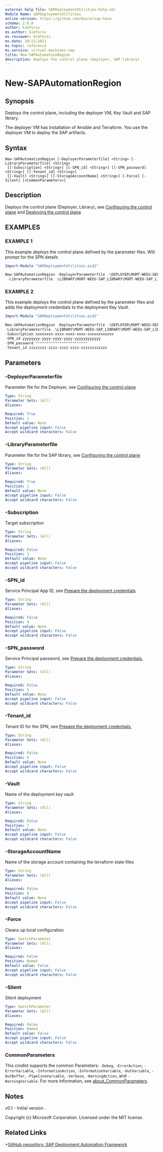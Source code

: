 ```yaml
---
external help file: SAPDeploymentUtilities-help.xml
Module Name: SAPDeploymentUtilities
online version: https://github.com/Azure/sap-hana
schema: 2.0.0
author: kimforss
ms.author: kimforss
ms.reviewer: kimforss
ms.date: 10/21/2021
ms.topic: reference
ms.service: virtual-machines-sap
title: New-SAPAutomationRegion
description: Deploys the control plane (deployer, SAP library)
---
```


# New-SAPAutomationRegion

## Synopsis
Deploys the control plane, including the deployer VM, Key Vault and SAP library.

The deployer VM has installation of Ansible and Terraform. You use the deployer VM to deploy the SAP artifacts.

## Syntax

```
New-SAPAutomationRegion [-DeployerParameterfile] <String> [-LibraryParameterfile] <String>
 [[-Subscription] <String>] [[-SPN_id] <String>] [[-SPN_password] <String>] [[-Tenant_id] <String>]
 [[-Vault] <String>] [[-StorageAccountName] <String>] [-Force] [-Silent] [<CommonParameters>]
```

## Description
Deploys the control plane (Deployer, Library), see [Configuring the control plane](../automation-configure-control-plane.md) and [Deploying the control plane](../automation-deploy-control-plane.md)

## EXAMPLES

### EXAMPLE 1

This example deploys the control plane defined by the parameter files. Will prompt for the SPN details

```powershell
Import-Module "SAPDeploymentUtilities.psd1"

New-SAPAutomationRegion -DeployerParameterfile .\DEPLOYER\MGMT-WEEU-DEP01-INFRASTRUCTURE\MGMT-WEEU-DEP01-INFRASTRUCTURE.tfvars 
 -LibraryParameterfile .\LIBRARY\MGMT-WEEU-SAP_LIBRARY\MGMT-WEEU-SAP_LIBRARY.tfvars
```

### EXAMPLE 2

This example deploys the control plane defined by the parameter files and adds the deployment credentials to the deployment Key Vault.

```powershell
Import-Module "SAPDeploymentUtilities.psd1"

New-SAPAutomationRegion -DeployerParameterfile .\DEPLOYER\MGMT-WEEU-DEP01-INFRASTRUCTURE\MGMT-WEEU-DEP01-INFRASTRUCTURE.tfvars 
-LibraryParameterfile .\LIBRARY\MGMT-WEEU-SAP_LIBRARY\MGMT-WEEU-SAP_LIBRARY.tfvars
-Subscription xxxxxxxx-xxxx-xxxx-xxxx-xxxxxxxxxxxx
-SPN_id yyyyyyyy-yyyy-yyyy-yyyy-yyyyyyyyyyyy
-SPN_password ************************
-Tenant_id zzzzzzzz-zzzz-zzzz-zzzz-zzzzzzzzzzzz  
```

## Parameters

### -DeployerParameterfile
Parameter file for the Deployer, see [Configuring the control plane](../automation-configure-control-plane.md#deployer)

```yaml
Type: String
Parameter Sets: (All)
Aliases:

Required: True
Position: 1
Default value: None
Accept pipeline input: False
Accept wildcard characters: False
```

### -LibraryParameterfile
Parameter file for the SAP library, see [Configuring the control plane](../automation-configure-control-plane.md#sap-library)

```yaml
Type: String
Parameter Sets: (All)
Aliases:

Required: True
Position: 2
Default value: None
Accept pipeline input: False
Accept wildcard characters: False
```

### -Subscription
Target subscription

```yaml
Type: String
Parameter Sets: (All)
Aliases:

Required: False
Position: 3
Default value: None
Accept pipeline input: False
Accept wildcard characters: False
```

### -SPN_id
Service Principal App ID, see [Prepare the deployment credentials](../automation-deploy-control-plane.md#prepare-the-deployment-credentials)

```yaml
Type: String
Parameter Sets: (All)
Aliases:

Required: False
Position: 4
Default value: None
Accept pipeline input: False
Accept wildcard characters: False
```

### -SPN_password
Service Principal password, see [Prepare the deployment credentials](../automation-deploy-control-plane.md#prepare-the-deployment-credentials), 

```yaml
Type: String
Parameter Sets: (All)
Aliases:

Required: False
Position: 5
Default value: None
Accept pipeline input: False
Accept wildcard characters: False
```

### -Tenant_id
Tenant ID for the SPN, see [Prepare the deployment credentials](../automation-deploy-control-plane.md#prepare-the-deployment-credentials), 

```yaml
Type: String
Parameter Sets: (All)
Aliases:

Required: False
Position: 6
Default value: None
Accept pipeline input: False
Accept wildcard characters: False
```

### -Vault
Name of the deployment key vault

```yaml
Type: String
Parameter Sets: (All)
Aliases:

Required: False
Position: 7
Default value: None
Accept pipeline input: False
Accept wildcard characters: False
```

### -StorageAccountName
Name of the storage account containing the terraform state files

```yaml
Type: String
Parameter Sets: (All)
Aliases:

Required: False
Position: 8
Default value: None
Accept pipeline input: False
Accept wildcard characters: False
```

### -Force
Cleans up local configuration

```yaml
Type: SwitchParameter
Parameter Sets: (All)
Aliases:

Required: False
Position: Named
Default value: False
Accept pipeline input: False
Accept wildcard characters: False
```

### -Silent
Silent deployment

```yaml
Type: SwitchParameter
Parameter Sets: (All)
Aliases:

Required: False
Position: Named
Default value: False
Accept pipeline input: False
Accept wildcard characters: False
```

### CommonParameters
This cmdlet supports the common Parameters: `-Debug`, `-ErrorAction`, `-ErrorVariable`, `-InformationAction`, `-InformationVariable`, `-OutVariable`, `-OutBuffer`, `-PipelineVariable`, `-Verbose`, `-WarningAction`, and `-WarningVariable`. For more information, see [about_CommonParameters](https://go.microsoft.com/fwlink/?LinkID=113216).
## Notes
v0.1 - Initial version
.



Copyright (c) Microsoft Corporation.
Licensed under the MIT license.

## Related Links

+[GitHub repository: SAP Deployment Automation Framework](https://github.com/Azure/sap-hana)

